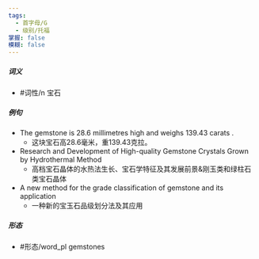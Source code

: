 ```yaml
---
tags:
  - 首字母/G
  - 级别/托福
掌握: false
模糊: false
---
```

##### 词义
- #词性/n  宝石
##### 例句
- The gemstone is 28.6 millimetres high and weighs 139.43 carats .
	- 这块宝石高28.6毫米，重139.43克拉。
- Research and Development of High-quality Gemstone Crystals Grown by Hydrothermal Method
	- 高档宝石晶体的水热法生长、宝石学特征及其发展前景&刚玉类和绿柱石类宝石晶体
- A new method for the grade classification of gemstone and its application
	- 一种新的宝玉石品级划分法及其应用
##### 形态
- #形态/word_pl gemstones

